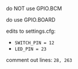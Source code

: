do NOT use GPIO.BCM

do use GPIO.BOARD

edits to settings.cfg:
    
* `SWITCH_PIN = 12`
* `LED_PIN = 23`

comment out lines: `28, 263`
